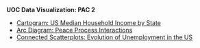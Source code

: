 **UOC Data Visualization: PAC 2**

* [Cartogram: US Median Household Income by State](https://rogeref.github.io/visuals/Cartogram.html)
* [Arc Diagram: Peace Process Interactions](https://rogeref.github.io/visuals/ArcDiagram.html)
* [Connected Scatterplots: Evolution of Unemployment in the US](https://public.flourish.studio/visualisation/20247405/)
